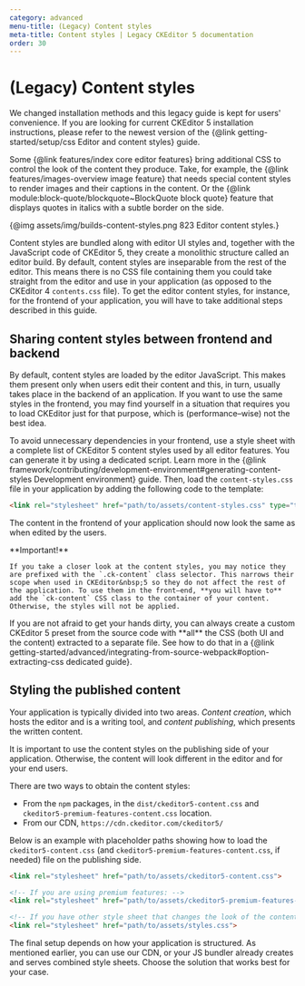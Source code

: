 ```yaml
---
category: advanced
menu-title: (Legacy) Content styles
meta-title: Content styles | Legacy CKEditor 5 documentation
order: 30
---
```


# (Legacy) Content styles

<info-box warning>
	We changed installation methods and this legacy guide is kept for users' convenience. If you are looking for current CKEditor 5 installation instructions, please refer to the newest version of the {@link getting-started/setup/css Editor and content styles} guide.
</info-box>

Some {@link features/index core editor features} bring additional CSS to control the look of the content they produce. Take, for example, the {@link features/images-overview image feature} that needs special content styles to render images and their captions in the content. Or the {@link module:block-quote/blockquote~BlockQuote block quote} feature that displays quotes in italics with a subtle border on the side.

{@img assets/img/builds-content-styles.png 823 Editor content styles.}

Content styles are bundled along with editor UI styles and, together with the JavaScript code of CKEditor&nbsp;5, they create a monolithic structure called an editor build. By default, content styles are inseparable from the rest of the editor. This means there is no CSS file containing them you could take straight from the editor and use in your application (as opposed to the CKEditor 4 `contents.css` file). To get the editor content styles, for instance, for the frontend of your application, you will have to take additional steps described in this guide.

## Sharing content styles between frontend and backend

By default, content styles are loaded by the editor JavaScript. This makes them present only when users edit their content and this, in turn, usually takes place in the backend of an application. If you want to use the same styles in the frontend, you may find yourself in a situation that requires you to load CKEditor just for that purpose, which is (performance–wise) not the best idea.

To avoid unnecessary dependencies in your frontend, use a style sheet with a complete list of CKEditor&nbsp;5 content styles used by all editor features. You can generate it by using a dedicated script. Learn more in the {@link framework/contributing/development-environment#generating-content-styles Development environment} guide. Then, load the `content-styles.css` file in your application by adding the following code to the template:

```html
<link rel="stylesheet" href="path/to/assets/content-styles.css" type="text/css">
```

The content in the frontend of your application should now look the same as when edited by the users.

<info-box warning>
	**Important!**

	If you take a closer look at the content styles, you may notice they are prefixed with the `.ck-content` class selector. This narrows their scope when used in CKEditor&nbsp;5 so they do not affect the rest of the application. To use them in the front–end, **you will have to** add the `ck-content` CSS class to the container of your content. Otherwise, the styles will not be applied.
</info-box>

<info-box>
	If you are not afraid to get your hands dirty, you can always create a custom CKEditor&nbsp;5 preset from the source code with **all** the CSS (both UI and the content) extracted to a separate file. See how to do that in a {@link getting-started/advanced/integrating-from-source-webpack#option-extracting-css dedicated guide}.
</info-box>

## Styling the published content

Your application is typically divided into two areas. *Content creation*, which hosts the editor and is a writing tool, and *content publishing*, which presents the written content.

It is important to use the content styles on the publishing side of your application. Otherwise, the content will look different in the editor and for your end users.

There are two ways to obtain the content styles:

* From the `npm` packages, in the `dist/ckeditor5-content.css` and `ckeditor5-premium-features-content.css` location.
* From our CDN, `https://cdn.ckeditor.com/ckeditor5/`

Below is an example with placeholder paths showing how to load the `ckeditor5-content.css` (and `ckeditor5-premium-features-content.css`, if needed) file on the publishing side.

```html
<link rel="stylesheet" href="path/to/assets/ckeditor5-content.css">

<!-- If you are using premium features: -->
<link rel="stylesheet" href="path/to/assets/ckeditor5-premium-features-content.css">

<!-- If you have other style sheet that changes the look of the content: -->
<link rel="stylesheet" href="path/to/assets/styles.css">
```

The final setup depends on how your application is structured. As mentioned earlier, you can use our CDN, or your JS bundler already creates and serves combined style sheets. Choose the solution that works best for your case.
